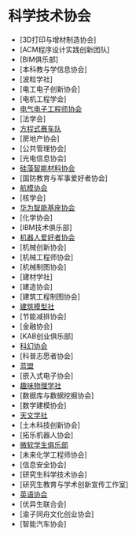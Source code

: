 # 科学技术协会

- [3D打印与增材制造协会]
- [ACM程序设计实践创新团队]
- [BIM俱乐部]
- [本科教与学信息协会]
- [波粒学社]
- [电工电子创新协会]
- [电机工程学会]
- [电气电子工程师协会](电气电子工程师协会.md)
- [法学会]
- [方程式赛车队](方程式赛车队.md)
- [房地产协会]
- [公共管理协会]
- [光电信息协会]
- [硅藻智能材料协会](硅藻智能材料协会.md)
- [国防教育与军事爱好者协会]
- [航模协会](航模协会.md)
- [核学会]
- [华为智能基座协会](华为智能基座协会.md)
- [化学协会]
- [IBM技术俱乐部]
- [机器人爱好者协会](机器人爱好者协会.md)
- [机械创新协会]
- [机械工程师协会]
- [机械制图协会]
- [建材学社]
- [建造协会]
- [建筑工程制图协会]
- [建筑模型社](建筑模型社.md)
- [节能减排协会]
- [金融协会]
- [KAB创业俱乐部]
- [科幻协会](科幻协会.md)
- [科普志愿者协会]
- [蓝盟](蓝盟.md)
- [嵌入式电子协会]
- [趣味物理学社](趣味物理学社.md)
- [数据库与数据挖掘协会]
- [数学建模协会]
- [天文学社](天文学社.md)
- [土木科技创新协会]
- [拓乐机器人协会]
- [微软学生俱乐部](微软学生俱乐部.md)
- [未来化学工程师协会]
- [信息安全协会]
- [研究生科学技术协会]
- [研究生教育与学术创新宣传工作室]
- [英语协会](英语协会.md)
- [优异生联合会]
- [渝子同舟文化创业协会]
- [智能汽车协会]
